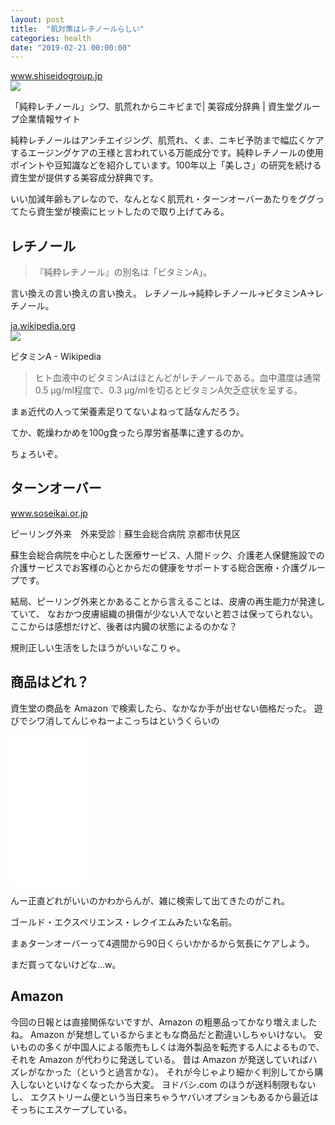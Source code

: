 ```yaml
---
layout: post
title:  "肌対策はレチノールらしい"
categories: health
date: "2019-02-21 00:00:00"
---
```



<div class="card">
  <a href="https://www.shiseidogroup.jp/ingredients/beauty-ingredients/pure_retinol.html"></a>
  <div class="card__header">
    <a href="https://www.shiseidogroup.jp/ingredients/beauty-ingredients/pure_retinol.html">www.shiseidogroup.jp</a>
  </div>
  <div class="card__image">
    <img src="http://www.shiseidogroup.jp/ingredients/img/share.png">
  </div>
  <div class="card__title">
    <p>「純粋レチノール」シワ、肌荒れからニキビまで| 美容成分辞典 | 資生堂グループ企業情報サイト</p>
  </div>
  <div class="card__description">
    <p>純粋レチノールはアンチエイジング、肌荒れ、くま、ニキビ予防まで幅広くケアするエージングケアの王様と言われている万能成分です。純粋レチノールの使用ポイントや豆知識などを紹介しています。100年以上「美しさ」の研究を続ける資生堂が提供する美容成分辞典です。</p>
  </div>
</div>


いい加減年齢もアレなので、なんとなく肌荒れ・ターンオーバーあたりをググってたら資生堂が検索にヒットしたので取り上げてみる。

## レチノール

> 『純粋レチノール』の別名は「ビタミンA」。


言い換えの言い換えの言い換え。
レチノール→純粋レチノール→ビタミンA→レチノール。

<div class="card">
   <a href="https://ja.wikipedia.org/wiki/%E3%83%93%E3%82%BF%E3%83%9F%E3%83%B3A#.E7.94.9F.E7.90.86.E6.B4.BB.E6.80.A7"></a>
   <div class="card__header">
     <a href="https://ja.wikipedia.org/wiki/%E3%83%93%E3%82%BF%E3%83%9F%E3%83%B3A#.E7.94.9F.E7.90.86.E6.B4.BB.E6.80.A7">ja.wikipedia.org</a>
   </div>
   <div class="card__image">
     <img src="https://upload.wikimedia.org/wikipedia/commons/3/3c/Retinol_3D_ball.png">
   </div>
   <div class="card__title">
     <p>ビタミンA - Wikipedia</p>
   </div>
   <div class="card__description">
     <p></p>
   </div>
 </div>

 > ヒト血液中のビタミンAはほとんどがレチノールである。血中濃度は通常0.5 μg/ml程度で、0.3 μg/mlを切るとビタミンA欠乏症状を呈する。

 まぁ近代の人って栄養素足りてないよねって話なんだろう。


 てか、乾燥わかめを100g食ったら厚労省基準に達するのか。


 ちょろいぞ。

 ## ターンオーバー

 <div class="card">
  <a href="http://www.soseikai.or.jp/iryou/shinryouka/hifu2.html"></a>
  <div class="card__header">
    <a href="http://www.soseikai.or.jp/iryou/shinryouka/hifu2.html">www.soseikai.or.jp</a>
  </div>
  <div class="card__image">
    <img src="">
  </div>
  <div class="card__title">
    <p>ピーリング外来　外来受診｜蘇生会総合病院 京都市伏見区</p>
  </div>
  <div class="card__description">
    <p>蘇生会総合病院を中心とした医療サービス、人間ドック、介護老人保健施設での介護サービスでお客様の心とからだの健康をサポートする総合医療・介護グループです。</p>
  </div>
</div>

結局、ピーリング外来とかあることから言えることは、皮膚の再生能力が発達していて、
なおかつ皮膚組織の損傷が少ない人でないと若さは保ってられない。
ここからは感想だけど、後者は内臓の状態によるのかな？


規則正しい生活をしたほうがいいなこりゃ。


## 商品はどれ？

資生堂の商品を Amazon で検索したら、なかなか手が出せない価格だった。
遊びでシワ消してんじゃねーよこっちはというくらいの

<iframe style="width:120px;height:240px;" marginwidth="0" marginheight="0" scrolling="no" frameborder="0" src="//rcm-fe.amazon-adsystem.com/e/cm?lt1=_blank&bc1=000000&IS2=1&bg1=FFFFFF&fc1=000000&lc1=0000FF&t=infirmaria112-22&language=ja_JP&o=9&p=8&l=as4&m=amazon&f=ifr&ref=as_ss_li_til&asins=B07CPWRYKB&linkId=9e047306aad309b5c19a0ad3be14612a"></iframe>

んー正直どれがいいのかわからんが、雑に検索して出てきたのがこれ。


ゴールド・エクスペリエンス・レクイエムみたいな名前。


まぁターンオーバーって4週間から90日くらいかかるから気長にケアしよう。


まだ買ってないけどな...w。


## Amazon

今回の日報とは直接関係ないですが、Amazon の粗悪品ってかなり増えましたね。
Amazon が発想しているからまともな商品だと勘違いしちゃいけない。
安いものの多くが中国人による販売もしくは海外製品を転売する人によるもので、
それを Amazon が代わりに発送している。
昔は Amazon が発送していればハズレがなかった（というと過言かな）。
それが今じゃより細かく判別してから購入しないといけなくなったから大変。
ヨドバシ.com のほうが送料制限もないし、
エクストリーム便という当日来ちゃうヤバいオプションもあるから最近はそっちにエスケープしている。
